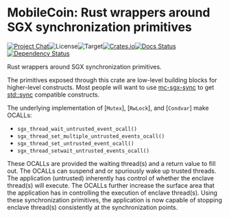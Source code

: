 # MobileCoin: Rust wrappers around SGX synchronization primitives

[![Project Chat][chat-image]][chat-link]<!--
-->![License][license-image]<!--
-->![Target][target-image]<!--
-->[![Crates.io][crate-image]][crate-link]<!--
-->[![Docs Status][docs-image]][docs-link]<!--
-->[![Dependency Status][deps-image]][deps-link]

Rust wrappers around SGX synchronization primitives.

The primitives exposed through this crate are low-level building blocks for
higher-level constructs. Most people will want to use
[mc-sgx-sync](https://docs.rs/mc-sgx-sync/latest/mc_sgx_sync/) to get
[std::sync](https://doc.rust-lang.org/std/sync/) compatible constructs.

The underlying implementation of [`Mutex`], [`RwLock`], and [`Condvar`] make
OCALLs:

- `sgx_thread_wait_untrusted_event_ocall()`
- `sgx_thread_set_multiple_untrusted_events_ocall()`
- `sgx_thread_set_untrusted_event_ocall()`
- `sgx_thread_setwait_untrusted_events_ocall()`

These OCALLs are provided the waiting thread(s) and a return value to fill out.
The OCALLs can suspend and or spuriously wake up trusted threads. The
application (untrusted) inherently has control of whether the enclave thread(s)
will execute. The OCALLs further increase the surface area that the application
has in controlling the execution of enclave thread(s). Using these
synchronization primitives, the application is now capable of stopping enclave
thread(s) consistently at the synchronization points.

[chat-image]: https://img.shields.io/discord/844353360348971068?style=flat-square
[chat-link]: https://mobilecoin.chat
[license-image]: https://img.shields.io/crates/l/mc-sgx-tstdc?style=flat-square
[target-image]: https://img.shields.io/badge/target-sgx-red?style=flat-square
[crate-image]: https://img.shields.io/crates/v/mc-sgx-tstdc.svg?style=flat-square
[crate-link]: https://crates.io/crates/mc-sgx-tstdc
[docs-image]: https://img.shields.io/docsrs/mc-sgx-tstdc?style=flat-square
[docs-link]: https://docs.rs/crate/mc-sgx-tstdc
[deps-image]: https://deps.rs/crate/mc-sgx-tstdc/0.10.0/status.svg?style=flat-square
[deps-link]: https://deps.rs/crate/mc-sgx-tstdc/0.10.0
